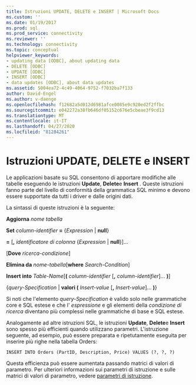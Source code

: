 ```yaml
---
title: Istruzioni UPDATE, DELETE e INSERT | Microsoft Docs
ms.custom: ''
ms.date: 01/19/2017
ms.prod: sql
ms.prod_service: connectivity
ms.reviewer: ''
ms.technology: connectivity
ms.topic: conceptual
helpviewer_keywords:
- updating data [ODBC], about updating data
- DELETE [ODBC]
- UPDATE [ODBC]
- INSERT [ODBC]
- data updates [ODBC], about data updates
ms.assetid: 5004ea72-4c49-4064-9752-f7032ba7f133
author: David-Engel
ms.author: v-daenge
ms.openlocfilehash: f12682a5d012d6981afce0085e9c920ed2f2ffbc
ms.sourcegitcommit: e042272a38fb646df05152c676e5cbeae3f9cd13
ms.translationtype: MT
ms.contentlocale: it-IT
ms.lasthandoff: 04/27/2020
ms.locfileid: "81284261"
---
```

# <a name="update-delete-and-insert-statements"></a>Istruzioni UPDATE, DELETE e INSERT
Le applicazioni basate su SQL consentono di apportare modifiche alle tabelle eseguendo le istruzioni **Update**, **Delete**e **Insert** . Queste istruzioni fanno parte del livello di conformità della grammatica SQL minimo e devono essere supportate da tutti i driver e dalle origini dati.  
  
 La sintassi di queste istruzioni è la seguente:  
  
 **Aggiorna** _nome tabella_  
  
 **Set** _column-identifier_ **=** {*Expression* &#124; **null**}  
  
 **=** [**,** _identificatore di colonna_ {*Expression* &#124; **null**}]...  
  
 [**Dove** _ricerca-condizione_]  
  
 **Elimina da** _nome-tabella_[**where** _Search-Condition_]  
  
 **Insert into** _Table-Name_[**(** _column-identifier_ [**,** _column-identifier_]... **)**]  
  
 {*query-Specification* &#124; **valori (** _Insert-value_ [**,** _Insert-value_]... **)**}  
  
 Si noti che l'elemento *query-Specification* è valido solo nelle grammatiche core e SQL estese e che l' *espressione* e gli elementi della *condizione di ricerca* diventano più complessi nelle grammatiche di base e SQL estese.  
  
 Analogamente ad altre istruzioni SQL, le istruzioni **Update**, **Delete**e **Insert** sono spesso più efficienti quando utilizzano parametri. L'istruzione seguente, ad esempio, può essere preparata e ripetutamente eseguita per inserire più righe nella tabella Orders:  
  
```  
INSERT INTO Orders (PartID, Description, Price) VALUES (?, ?, ?)  
```  
  
 Questa efficienza può essere aumentata passando matrici di valori di parametro. Per ulteriori informazioni sui parametri di istruzione e sulle matrici di valori di parametro, vedere [parametri di istruzione](../../../odbc/reference/develop-app/statement-parameters.md).
